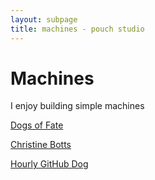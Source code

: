 ```yaml
---
layout: subpage
title: machines - pouch studio
---
```


# Machines

I enjoy building simple machines 

[Dogs of Fate]()

[Christine Botts]()

[Hourly GitHub Dog]()